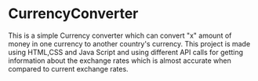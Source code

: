 # CurrencyConverter
This is a simple Currency converter which can convert "x" amount of money in one currency to another country's currency.
This project is made using HTML,CSS and Java Script and using different API calls for getting information about the exchange rates which is almost accurate when compared to current exchange rates.

